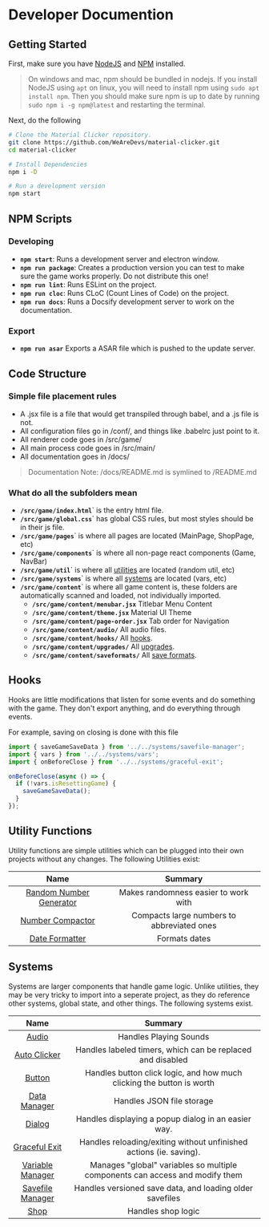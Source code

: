 # Developer Documention

<!-- TODO: Introduction to Developer Documentation -->

## Getting Started
First, make sure you have [NodeJS](https://nodejs.org) and [NPM](https://npmjs.com)
installed.

> On windows and mac, npm should be bundled in nodejs. If you install NodeJS using `apt` on
> linux, you will need to install npm using `sudo apt install npm`. Then you should make
> sure npm is up to date by running `sudo npm i -g npm@latest` and restarting the terminal.

Next, do the following
```sh
# Clone the Material Clicker repository.
git clone https://github.com/WeAreDevs/material-clicker.git
cd material-clicker

# Install Dependencies
npm i -D

# Run a development version
npm start
```

## NPM Scripts
### Developing
- **`npm start`**: Runs a development server and electron window.
- **`npm run package`**: Creates a production version you can test to make sure the game
  works properly. Do not distribute this one!
- **`npm run lint`**: Runs ESLint on the project.
- **`npm run cloc`**: Runs CLoC (Count Lines of Code) on the project.
- **`npm run docs`**: Runs a Docsify development server to work on the documentation.

### Export
- **`npm run asar`** Exports a ASAR file which is pushed to the update server.

## Code Structure
### Simple file placement rules
- A .jsx file is a file that would get transpiled through babel, and a .js file is not.
- All configuration files go in /conf/, and things like .babelrc just point to it.
- All renderer code goes in /src/game/
- All main process code goes in /src/main/
- All documentation goes in /docs/

> Documentation Note: /docs/README.md is symlined to /README.md

### What do all the subfolders mean
- **`/src/game/index.html`**` is the entry html file.
- **`/src/game/global.css`**` has global CSS rules, but most styles should be in their js file.
- **`/src/game/pages`**` is where all pages are located (MainPage, ShopPage, etc)
- **`/src/game/components`**` is where all non-page react components (Game, NavBar)
- **`/src/game/util`**` is where all [utilities](#Utility-Functions) are located (random util, etc)
- **`/src/game/systems`**` is where all [systems](#Systems) are located (vars, etc)
- **`/src/game/content`**` is where all game content is, these folders are automatically scanned and loaded, not individually imported.
  - **`/src/game/content/menubar.jsx`** Titlebar Menu Content
  - **`/src/game/content/theme.jsx`** Material UI Theme
  - **`/src/game/content/page-order.jsx`** Tab order for Navigation
  - **`/src/game/content/audio/`** All audio files.
  - **`/src/game/content/hooks/`** All [hooks](#hooks).
  - **`/src/game/content/upgrades/`** All [upgrades](/dev/systems/shop.md#A-Shop-Item).
  - **`/src/game/content/saveformats/`** All [save formats]().

## Hooks
Hooks are little modifications that listen for some events and do something with the game.
They don't export anything, and do everything through events.

For example, saving on closing is done with this file

```javascript
import { saveGameSaveData } from '../../systems/savefile-manager';
import { vars } from '../../systems/vars';
import { onBeforeClose } from '../../systems/graceful-exit';

onBeforeClose(async () => {
  if (!vars.isResettingGame) {
    saveGameSaveData();
  }
});
```

## Utility Functions
Utility functions are simple utilities which can be plugged into their own projects
without any changes. The following Utilities exist:

|        Name       |  Summary |
|:-----------------:|:--------:|
| [Random Number Generator](/dev/utils/random.md) | Makes randomness easier to work with |
| [Number Compactor](/dev/utils/number-compact.md) | Compacts large numbers to abbreviated ones |
| [Date Formatter](/dev/utils/date.md) | Formats dates |

## Systems
Systems are larger components that handle game logic. Unlike utilities, they may be very
tricky to import into a seperate project, as they do reference other systems, global state,
and other things. The following systems exist.

|        Name       |  Summary |
|:-----------------:|:--------:|
| [Audio](/dev/systems/audio.md) | Handles Playing Sounds |
| [Auto Clicker](/dev/systems/autoclicker.md) | Handles labeled timers, which can be replaced and disabled |
| [Button](/dev/systems/button.md) | Handles button click logic, and how much clicking the button is worth |
| [Data Manager](/dev/systems/data-manager.md) | Handles JSON file storage |
| [Dialog](/dev/systems/dialog.md) | Handles displaying a popup dialog in an easier way. |
| [Graceful Exit](/dev/systems/graceful-exit.md) | Handles reloading/exiting without unfinished actions (ie. saving). |
| [Variable Manager](/dev/systems/vars.md) | Manages "global" variables so multiple components can access and modify them |
| [Savefile Manager](/dev/systems/savefile-manager.md) | Handles versioned save data, and loading older savefiles |
| [Shop](/dev/systems/shop.md) | Handles shop logic |
